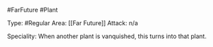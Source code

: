 #FarFuture #Plant 

Type: #Regular 
Area: [[Far Future]]
Attack: n/a

Speciality: When another plant is vanquished, this turns into that plant.